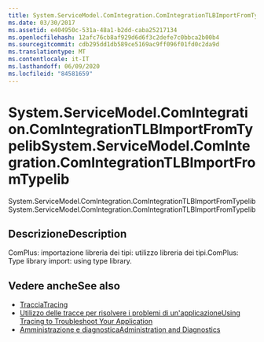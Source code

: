 ```yaml
---
title: System.ServiceModel.ComIntegration.ComIntegrationTLBImportFromTypelib
ms.date: 03/30/2017
ms.assetid: e404950c-531a-48a1-b2dd-caba25217134
ms.openlocfilehash: 12afc76cb8af929d6d6f3c2defe7c0bbca2b00b4
ms.sourcegitcommit: cdb295dd1db589ce5169ac9ff096f01fd0c2da9d
ms.translationtype: MT
ms.contentlocale: it-IT
ms.lasthandoff: 06/09/2020
ms.locfileid: "84581659"
---
```

# <a name="systemservicemodelcomintegrationcomintegrationtlbimportfromtypelib"></a><span data-ttu-id="9b983-102">System.ServiceModel.ComIntegration.ComIntegrationTLBImportFromTypelib</span><span class="sxs-lookup"><span data-stu-id="9b983-102">System.ServiceModel.ComIntegration.ComIntegrationTLBImportFromTypelib</span></span>
<span data-ttu-id="9b983-103">System.ServiceModel.ComIntegration.ComIntegrationTLBImportFromTypelib</span><span class="sxs-lookup"><span data-stu-id="9b983-103">System.ServiceModel.ComIntegration.ComIntegrationTLBImportFromTypelib</span></span>  
  
## <a name="description"></a><span data-ttu-id="9b983-104">Descrizione</span><span class="sxs-lookup"><span data-stu-id="9b983-104">Description</span></span>  
 <span data-ttu-id="9b983-105">ComPlus: importazione libreria dei tipi: utilizzo libreria dei tipi.</span><span class="sxs-lookup"><span data-stu-id="9b983-105">ComPlus: Type library import: using type library.</span></span>  
  
## <a name="see-also"></a><span data-ttu-id="9b983-106">Vedere anche</span><span class="sxs-lookup"><span data-stu-id="9b983-106">See also</span></span>

- [<span data-ttu-id="9b983-107">Traccia</span><span class="sxs-lookup"><span data-stu-id="9b983-107">Tracing</span></span>](index.md)
- [<span data-ttu-id="9b983-108">Utilizzo delle tracce per risolvere i problemi di un'applicazione</span><span class="sxs-lookup"><span data-stu-id="9b983-108">Using Tracing to Troubleshoot Your Application</span></span>](using-tracing-to-troubleshoot-your-application.md)
- [<span data-ttu-id="9b983-109">Amministrazione e diagnostica</span><span class="sxs-lookup"><span data-stu-id="9b983-109">Administration and Diagnostics</span></span>](../index.md)
